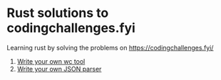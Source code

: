 # Rust solutions to codingchallenges.fyi

Learning rust by solving the problems on https://codingchallenges.fyi/

1. [Write your own wc tool](challange-1/ccwc/README.md)
2. [Write your own JSON parser](challange-2/json-parser/README.md)